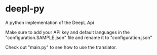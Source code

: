 # deepl-py
A python implementation of the DeepL Api

Make sure to add your API key and default languages in the "configuration.SAMPLE.json" file and rename it to "configuration.json"

Check out "main.py" to see how to use the translator.
